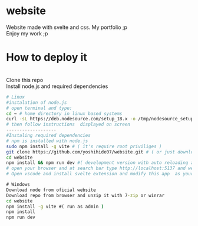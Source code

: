 # website
Website made with svelte and css. My portfolio ;p
<br> Enjoy my work ;p</br>
# How to deploy it
<br> Clone this repo</br>
Install node.js and required dependencies 
```bash
# Linux
#instalation of node.js
# open terminal and type:
cd ~ # home directory in linux based systems
curl -sL https://deb.nodesource.com/setup_18.x -o /tmp/nodesource_setup.sh # sudo apt install curl (on ubuntu... for other package manager see your docs of your distro)
# then follow instructions  displayed on screen
-------------------
#Instaling required dependencies
# npm is installed with node.js 
sudo npm install -g vite # ( it's require root priviliges )
git clone https://github.com/yoshihide07/website.git # ( or just download it from github XD and unzip  it with your desktop apps ...) 
cd website
npm install && npm run dev #( development version with auto reloading after commiting a change in files)
# open your browser and at search bar type http://localhost:5137 and website should appear
# Open vscode and install svelte extension and modify this app  as your wish ;p
```

```cmd
# Windows
Download node from oficial website
Download repo from browser and unzip it with 7-zip or winrar
cd website
npm install -g vite #( run as admin )
npm install 
npm run dev

```

